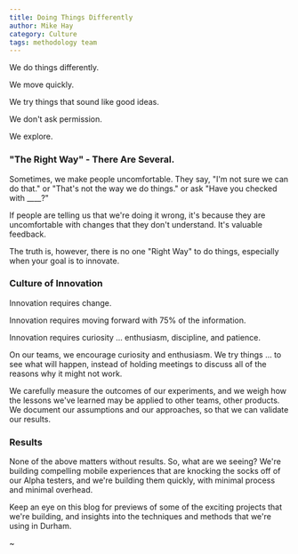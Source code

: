 ```yaml
---
title: Doing Things Differently
author: Mike Hay
category: Culture
tags: methodology team
---
```


We do things differently.

We move quickly.

We try things that sound like good ideas.

We don't ask permission.

We explore.

<!--more-->
### "The Right Way" - There Are Several.

Sometimes, we make people uncomfortable. They say, "I'm not sure we can do that." or "That's not the way we do things." or ask "Have you checked with ____?"

If people are telling us that we're doing it wrong, it's because they are uncomfortable with changes that they don't understand. It's valuable feedback. 

The truth is, however, there is no one "Right Way" to do things, especially when your goal is to innovate.
  
  
### Culture of Innovation 

Innovation requires change.

Innovation requires moving forward with 75% of the information.

Innovation requires curiosity ... enthusiasm, discipline, and patience. 
  
On our teams, we encourage curiosity and enthusiasm. We try things ... to see what will happen, instead of holding meetings to discuss all of the reasons why it might not work.

We carefully measure the outcomes of our experiments, and we weigh how the lessons we've learned may be applied to other teams, other products. We document our assumptions and our approaches, so that we can validate our results.


### Results

None of the above matters without results. So, what are we seeing? We're building compelling mobile experiences that are knocking the socks off of our Alpha testers, and we're building them quickly, with minimal process and minimal overhead.

Keep an eye on this blog for previews of some of the exciting projects that we're building, and insights into the techniques and methods that we're using in Durham.

~
